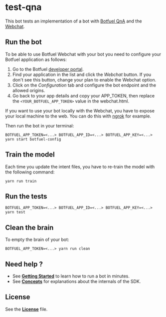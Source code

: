 # test-qna

This bot tests an implementation of a bot with [Botfuel QnA](https://docs.botfuel.io/qna/overview) and the [Webchat](https://docs.botfuel.io/webchat/overview).

## Run the bot

To be able to use Botfuel Webchat with your bot you need to configure your Botfuel application as follows:

1. Go to the Botfuel [developer portal](https://app.botfuel.io/apps).
2. Find your application in the list and click the _Webchat_ button. If you don't see this button, change your plan to enable the Webchat option.
3. Click on the _Configuration_ tab and configure the bot endpoint and the allowed origins.
4. Go back to your app details and copy your APP_TOKEN, then replace the `<YOUR_BOTFUEL_APP_TOKEN>` value in the webchat.html.

If you want to use your bot locally with the Webchat, you have to expose your local machine to the web.
You can do this with [ngrok](https://ngrok.com/) for example.

Then run the bot in your terminal:

```shell
BOTFUEL_APP_TOKEN=<...> BOTFUEL_APP_ID=<...> BOTFUEL_APP_KEY=<...> yarn start botfuel-config
```

## Train the model

Each time you update the intent files, you have to re-train the model with the following command:

```shell
yarn run train
```

## Run the tests

```shell
BOTFUEL_APP_TOKEN=<...> BOTFUEL_APP_ID=<...> BOTFUEL_APP_KEY=<...> yarn test
```

## Clean the brain

To empty the brain of your bot:

```shell
BOTFUEL_APP_TOKEN=<...> yarn run clean
```

## Need help ?

* See [**Getting Started**](https://docs.botfuel.io/dialog/getting-started) to learn how to run a bot in minutes.
* See [**Concepts**](https://docs.botfuel.io/dialog/concepts) for explanations about the internals of the SDK.

## License

See the [**License**](LICENSE.md) file.
